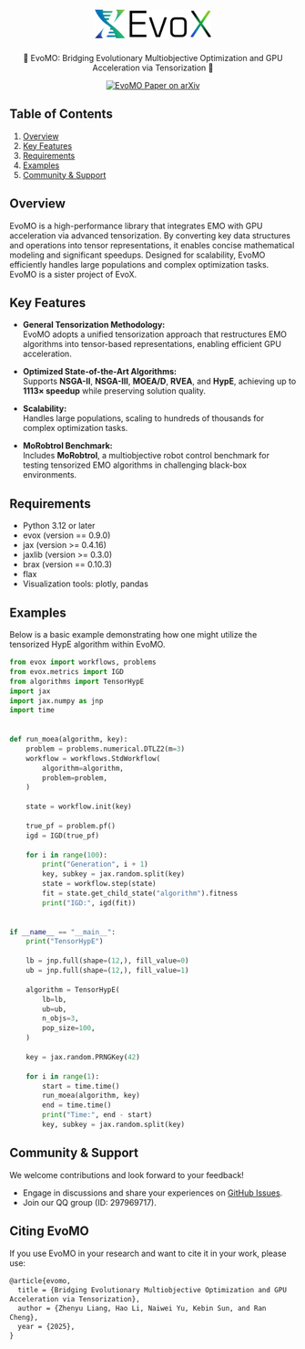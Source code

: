 <h1 align="center">
  <a href="https://github.com/EMI-Group/evox">
  <picture>
    <source media="(prefers-color-scheme: dark)" srcset="./assets/evox_logo_dark.png">
    <source media="(prefers-color-scheme: light)" srcset="./assets/evox_logo_light.png">
      <img alt="EvoX Logo" height="50" src="./assets/evox_logo_light.png">
  </picture>
  </a>
  <br>
</h1>

<p align="center">
🌟 EvoMO: Bridging Evolutionary Multiobjective Optimization and GPU Acceleration via Tensorization 🌟
</p>

<p align="center">
  <a href="https://arxiv.org/">
    <img src="https://img.shields.io/badge/paper-arxiv-red?style=for-the-badge" alt="EvoMO Paper on arXiv">
  </a>
</p>

## Table of Contents

1. [Overview](#Overview)
2. [Key Features](#key-features)
3. [Requirements](#requirements)
4. [Examples](#examples)
6. [Community & Support](#community--support)


## Overview  

EvoMO is a high-performance library that integrates EMO with GPU acceleration via advanced tensorization. By converting key data structures and operations into tensor representations, it enables concise mathematical modeling and significant speedups. Designed for scalability, EvoMO efficiently handles large populations and complex optimization tasks. EvoMO is a sister project of EvoX.  

## Key Features  

- **General Tensorization Methodology:**  
  EvoMO adopts a unified tensorization approach that restructures EMO algorithms into tensor-based representations, enabling efficient GPU acceleration.  

- **Optimized State-of-the-Art Algorithms:**  
  Supports **NSGA-II**, **NSGA-III**, **MOEA/D**, **RVEA**, and **HypE**, achieving up to **1113× speedup** while preserving solution quality.  

- **Scalability:**  
  Handles large populations, scaling to hundreds of thousands for complex optimization tasks.  

- **MoRobtrol Benchmark:**  
  Includes **MoRobtrol**, a multiobjective robot control benchmark for testing tensorized EMO algorithms in challenging black-box environments.  

## Requirements

- Python 3.12 or later
- evox (version == 0.9.0)
- jax (version >= 0.4.16)
- jaxlib (version >= 0.3.0)
- brax (version == 0.10.3)
- flax
- Visualization tools: plotly, pandas

## Examples

Below is a basic example demonstrating how one might utilize the tensorized HypE algorithm within EvoMO. 

```python
from evox import workflows, problems
from evox.metrics import IGD
from algorithms import TensorHypE
import jax
import jax.numpy as jnp
import time


def run_moea(algorithm, key):
    problem = problems.numerical.DTLZ2(m=3)
    workflow = workflows.StdWorkflow(
        algorithm=algorithm,
        problem=problem,
    )

    state = workflow.init(key)

    true_pf = problem.pf()
    igd = IGD(true_pf)

    for i in range(100):
        print("Generation", i + 1)
        key, subkey = jax.random.split(key)
        state = workflow.step(state)
        fit = state.get_child_state("algorithm").fitness
        print("IGD:", igd(fit))


if __name__ == "__main__":
    print("TensorHypE")

    lb = jnp.full(shape=(12,), fill_value=0)
    ub = jnp.full(shape=(12,), fill_value=1)

    algorithm = TensorHypE(
        lb=lb,
        ub=ub,
        n_objs=3,
        pop_size=100,
    )

    key = jax.random.PRNGKey(42)

    for i in range(1):
        start = time.time()
        run_moea(algorithm, key)
        end = time.time()
        print("Time:", end - start)
        key, subkey = jax.random.split(key)
```

## Community & Support

We welcome contributions and look forward to your feedback!
- Engage in discussions and share your experiences on [GitHub Issues](https://github.com/EMI-Group/evomo/issues).
- Join our QQ group (ID: 297969717).

## Citing EvoMO

If you use EvoMO in your research and want to cite it in your work, please use:
```
@article{evomo,
  title = {Bridging Evolutionary Multiobjective Optimization and GPU Acceleration via Tensorization},
  author = {Zhenyu Liang, Hao Li, Naiwei Yu, Kebin Sun, and Ran Cheng},
  year = {2025},
}
```
